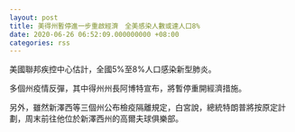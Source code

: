 ```yaml
---
layout: post
title: 美得州暫停進一步重啟經濟　全美感染人數或達人口8%
date: 2020-06-26 06:52:09.000000000 +08:00
categories: rss
---
```


美國聯邦疾控中心估計，全國5%至8%人口感染新型肺炎。

多個州疫情反彈，其中得州州長阿博特宣布，將暫停重開經濟措施。

另外，雖然新澤西等三個州公布檢疫隔離規定，白宮說，總統特朗普將按原定計劃，周末前往他位於新澤西州的高爾夫球俱樂部。
